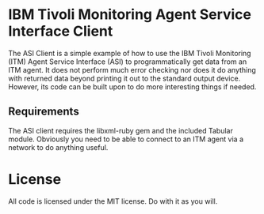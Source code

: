 # IBM Tivoli Monitoring Agent Service Interface Client

The ASI Client is a simple example of how to use the IBM Tivoli Monitoring (ITM) Agent Service Interface (ASI) to
programmatically get data from an ITM agent. It does not perform much error checking nor does it do anything with
returned data beyond printing it out to the standard output device. However, its code can be built upon to do more
interesting things if needed.


## Requirements 

The ASI client requires the libxml-ruby gem and the included Tabular module. Obviously you need to be able to 
connect to an ITM agent via a network to do anything useful.


# License

All code is licensed under the MIT license. Do with it as you will.
